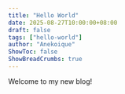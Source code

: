 ```yaml
---
title: "Hello World"
date: 2025-08-27T10:00:00+08:00
draft: false
tags: ["hello-world"]
author: "Anekoique"
ShowToc: false
ShowBreadCrumbs: true
---
```


Welcome to my new blog!
